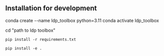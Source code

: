 ## Installation for development

conda create --name ldp_toolbox python=3.11
conda activate ldp_toolbox

cd "path to ldp toolbox"

```pip install -r requirements.txt```

```pip install -e .```
